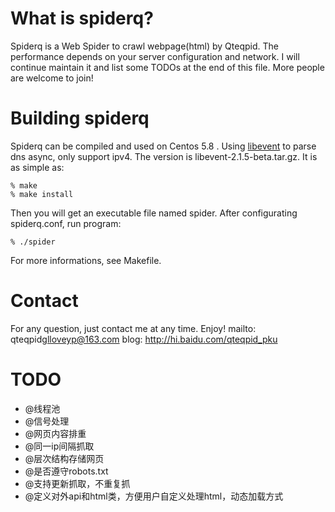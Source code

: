 What is spiderq?
================
Spiderq is a Web Spider to crawl webpage(html) by Qteqpid. The performance depends on your server configuration and network. I will continue maintain it and list some TODOs at the end of this file. More people are welcome to join!


Building spiderq
================
Spiderq can be compiled and used on Centos 5.8 .
Using [libevent](http://libevent.org/) to parse dns async, only support ipv4. The version is libevent-2.1.5-beta.tar.gz. 
It is as simple as:

    % make
    % make install

Then you will get an executable file named spider. After configurating spiderq.conf, run program:

    % ./spider

For more informations, see Makefile.


Contact
================
For any question, just contact me at any time. Enjoy!
mailto: qteqpid<glloveyp@163.com>
blog: http://hi.baidu.com/qteqpid_pku


TODO
===============
- @线程池
- @信号处理
- @网页内容排重
- @同一ip间隔抓取
- @层次结构存储网页
- @是否遵守robots.txt
- @支持更新抓取，不重复抓
- @定义对外api和html类，方便用户自定义处理html，动态加载方式
